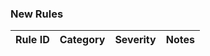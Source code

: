 ### New Rules

 Rule ID | Category            | Severity | Notes              
---------|---------------------|----------|--------------------